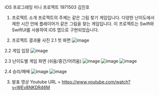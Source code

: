iOS 프로그래밍 미니 프로젝트
1971503 김진호

1. 프로젝트 소개
프로젝트의 주제는 같은 그림 찾기 게임입니다.
다양한 난이도에서 제한 시간 안에 플레이어가 같은 그림을 찾는 게임입니다.
이 프로젝트는 Swift와 SwiftUI를 사용하여 iOS 앱으로 구현되었습니다.

2. 프로젝트 결과물 사진
2.1 첫 화면
 ![image](https://github.com/jinhokim0131/PictureMatchGame/assets/144882285/a87c6e5b-f79b-447d-9ae4-c0f99b00ad2f)

2.2 게임 입장
![image](https://github.com/jinhokim0131/PictureMatchGame/assets/144882285/b64d75df-4cde-4671-974c-3d0687d22e92)

2.3 난이도별 게임 화면 (쉬움/중간/어려움)
![image](https://github.com/jinhokim0131/PictureMatchGame/assets/144882285/0a983844-5f4a-4b6b-87bb-b9c523286fe9)
![image](https://github.com/jinhokim0131/PictureMatchGame/assets/144882285/91d2f38a-86fd-4be7-b53f-9bf0a89c4db7)
![image](https://github.com/jinhokim0131/PictureMatchGame/assets/144882285/0f66cdcf-1f28-4f83-9b06-a694d22c6c6c)

2.4 승리/패배
![image](https://github.com/jinhokim0131/PictureMatchGame/assets/144882285/b77070c4-f746-4829-bbe9-b5baabd2643e)
![image](https://github.com/jinhokim0131/PictureMatchGame/assets/144882285/f024644d-0a43-4502-ab9f-c10fbebf9492)

3. 발표 영상
Youtube URL = https://www.youtube.com/watch?v=WEv8NKDR46M
